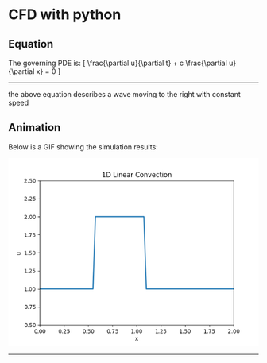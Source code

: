 # CFD with python
## Equation
The governing PDE is:
\[
\frac{\partial u}{\partial t} + c \frac{\partial u}{\partial x} = 0
\]

---
the above equation describes a wave moving to the right with constant speed

## Animation

Below is a GIF showing the simulation results:

![Linear Convection Animation](./linear_convection.gif)

---